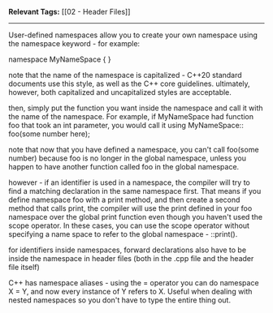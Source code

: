 **Relevant Tags:** [[02 - Header Files]]

----

User-defined namespaces allow you to create your own namespace using the namespace keyword - for example:

namespace MyNameSpace {
}

note that the name of the namespace is capitalized - C++20 standard documents use this style, as well as the C++ core guidelines.
ultimately, however, both capitalized and uncapitalized styles are acceptable.

then, simply put the function you want inside the namespace and call it with the name of the namespace. For example, if MyNameSpace had function foo that took an int parameter, you would call it using MyNameSpace:: foo(some number here);

note that now that you have defined a namespace, you can't call foo(some number) because foo is no longer in the global namespace, unless you happen to have another function called foo in the global namespace.

however - if an identifier is used in a namespace, the compiler will try to find a matching declaration in the same namespace first. That means if you define namespace foo with a print method, and then create a second method that calls print, the compiler will use the print defined in your foo namespace over the global print function even though you haven't used the scope operator. In these cases, you can use the scope operator without specifying a name space to refer to the global namespace - ::print(). 

for identifiers inside namespaces, forward declarations also have to be inside the namespace in header files (both in the .cpp file and the header file itself)

C++ has namespace aliases - using the = operator you can do namespace X = Y, and now every instance of Y refers to X. Useful when dealing with nested namespaces so you don't have to type the entire thing out.